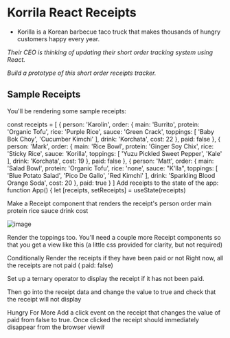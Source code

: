 # Korrila React Receipts

* Korilla is a Korean barbecue taco truck that makes thousands of hungry customers happy every year.

*Their CEO is thinking of updating their short order tracking system using React.*

*Build a prototype of this short order receipts tracker.*

## Sample Receipts
You'll be rendering some sample receipts:

const receipts = [ { person: 'Karolin', order: { main: 'Burrito', protein: 'Organic Tofu', rice: 'Purple Rice', sauce: 'Green Crack', toppings: [ 'Baby Bok Choy', 'Cucumber Kimchi' ], drink: 'Korchata', cost: 22 }, paid: false }, { person: 'Mark', order: { main: 'Rice Bowl', protein: 'Ginger Soy Chix', rice: 'Sticky Rice', sauce: 'Korilla', toppings: [ 'Yuzu Pickled Sweet Pepper', 'Kale' ], drink: 'Korchata', cost: 19 }, paid: false }, { person: 'Matt', order: { main: 'Salad Bowl', protein: 'Organic Tofu', rice: 'none', sauce: "K'lla", toppings: [ 'Blue Potato Salad', 'Pico De Gallo', 'Red Kimchi' ], drink: 'Sparkling Blood Orange Soda', cost: 20 }, paid: true } ] 
Add receipts to the state of the app:
function App() {
  let [receipts, setReceipts] = useState(receipts)
  
Make a Receipt component that renders the receipt's
person
order
main
protein
rice
sauce
drink
cost
 
![image](https://media.geeksforgeeks.org/wp-content/cdn-uploads/20210914130327/100-Days-of-Code-with-GFG-Get-Committed-to-a-Challenge.png)

Render the toppings too. You'll need a couple more Receipt components so that you get a view like this (a little css provided for clarity, but not required)

Conditionally Render the receipts if they have been paid or not
Right now, all the receipts are not paid ( paid: false)

Set up a ternary operator to display the receipt if it has not been paid.

Then go into the receipt data and change the value to true and check that the receipt will not display

Hungry For More
Add a click event on the receipt that changes the value of paid from false to true. Once clicked the receipt should immediately disappear from the browser view#